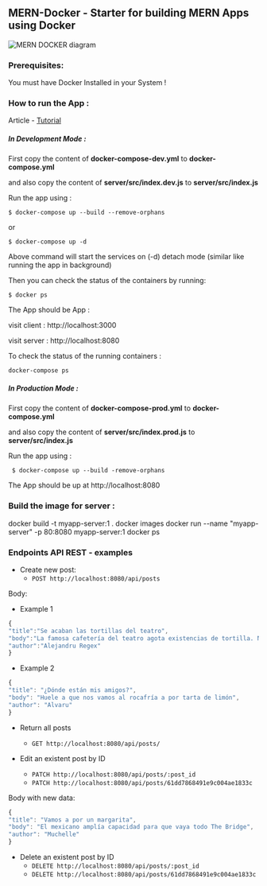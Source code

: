 ## MERN-Docker - Starter for building MERN Apps using Docker

![MERN DOCKER diagram](https://github.com/sujaykundu777/mern-docker/blob/master/3-tier-diagram.png?raw=true)
### Prerequisites:

You must have Docker Installed in your System !

### How to run the App :

Article - [Tutorial](https://dev.to/sujaykundu777/utilizing-the-power-of-docker-while-building-mern-apps-using-mern-docker-4olb)

##### In Development Mode :

First copy the content of **docker-compose-dev.yml** to **docker-compose.yml**

and also copy the content of **server/src/index.dev.js** to **server/src/index.js**

Run the app using :

`$ docker-compose up --build --remove-orphans`

or

`$ docker-compose up -d`

Above command will start the services on (-d) detach mode (similar like running the app in background)

Then you can check the status of the containers by running:

`$ docker ps`

The App should be App :

visit client : http://localhost:3000

visit server : http://localhost:8080

To check the status of the running containers :

`docker-compose ps`

##### In Production Mode :

First copy the content of **docker-compose-prod.yml** to **docker-compose.yml**

and also copy the content of **server/src/index.prod.js** to **server/src/index.js**

Run the app using :

` $ docker-compose up --build -remove-orphans`

The App should be up at http://localhost:8080

### Build the image for server :
docker build -t myapp-server:1 .
docker images
docker run --name "myapp-server" -p 80:8080 myapp-server:1
docker ps


### Endpoints API REST - examples

- Create new post:
    - `POST http://localhost:8080/api/posts`

Body:
- Example 1
```javascript
{
"title":"Se acaban las tortillas del teatro",
"body":"La famosa cafetería del teatro agota existencias de tortilla. Nos pasamos a las barritas con tomate",
"author":"Alejandru Regex"
}
```

- Example 2
```javascript
{
"title": "¿Dónde están mis amigos?",
"body": "Huele a que nos vamos al rocafría a por tarta de limón",
"author": "Alvaru"
}
``` 

- Return all posts
    - `GET http://localhost:8080/api/posts/`

- Edit an existent post by ID
    - `PATCH http://localhost:8080/api/posts/:post_id`
    - `PATCH http://localhost:8080/api/posts/61dd7868491e9c004ae1833c`

Body with new data:
```javascript
{
"title": "Vamos a por un margarita",
"body": "El mexicano amplía capacidad para que vaya todo The Bridge",
"author": "Muchelle"
}
```

- Delete an existent post by ID
    - `DELETE http://localhost:8080/api/posts/:post_id`
    - `DELETE http://localhost:8080/api/posts/61dd7868491e9c004ae1833c`



